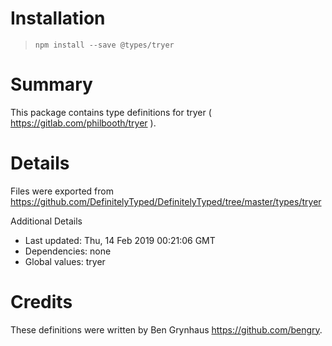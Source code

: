 # Installation
> `npm install --save @types/tryer`

# Summary
This package contains type definitions for tryer ( https://gitlab.com/philbooth/tryer ).

# Details
Files were exported from https://github.com/DefinitelyTyped/DefinitelyTyped/tree/master/types/tryer

Additional Details
 * Last updated: Thu, 14 Feb 2019 00:21:06 GMT
 * Dependencies: none
 * Global values: tryer

# Credits
These definitions were written by Ben Grynhaus <https://github.com/bengry>.
